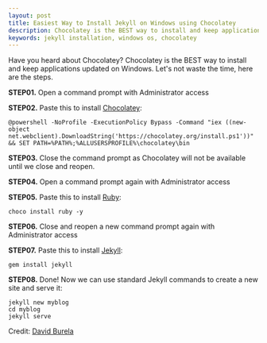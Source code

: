 ```yaml
---
layout: post
title: Easiest Way to Install Jekyll on Windows using Chocolatey
description: Chocolatey is the BEST way to install and keep applications updated on Windows.
keywords: jekyll installation, windows os, chocolatey
---
```


Have you heard about Chocolatey? Chocolatey is the BEST way to install and keep applications updated on Windows. Let's not waste the time, here are the steps.

**STEP01.** Open a command prompt with Administrator access

**STEP02.** Paste this to install [Chocolatey](https://chocolatey.org/):

```
@powershell -NoProfile -ExecutionPolicy Bypass -Command "iex ((new-object net.webclient).DownloadString('https://chocolatey.org/install.ps1'))" && SET PATH=%PATH%;%ALLUSERSPROFILE%\chocolatey\bin
```

**STEP03.** Close the command prompt as Chocolatey will not be available until we close and reopen.

**STEP04.** Open a command prompt again with Administrator access

**STEP05.** Paste this to install [Ruby](https://chocolatey.org/packages/ruby):

```
choco install ruby -y
```

**STEP06.** Close and reopen a new command prompt again with Administrator access

**STEP07.** Paste this to install [Jekyll](https://jekyllrb.com/):

```
gem install jekyll
```

**STEP08.** Done! Now we can use standard Jekyll commands to create a new site and serve it:

```
jekyll new myblog
cd myblog
jekyll serve
```

Credit: [David Burela](https://davidburela.wordpress.com/2015/11/28/easily-install-jekyll-on-windows-with-3-command-prompt-entries-and-chocolatey/)
